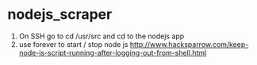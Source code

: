 # nodejs_scraper
1. On SSH go to cd /usr/src and cd to the nodejs app
2. use forever to start / stop node js http://www.hacksparrow.com/keep-node-js-script-running-after-logging-out-from-shell.html